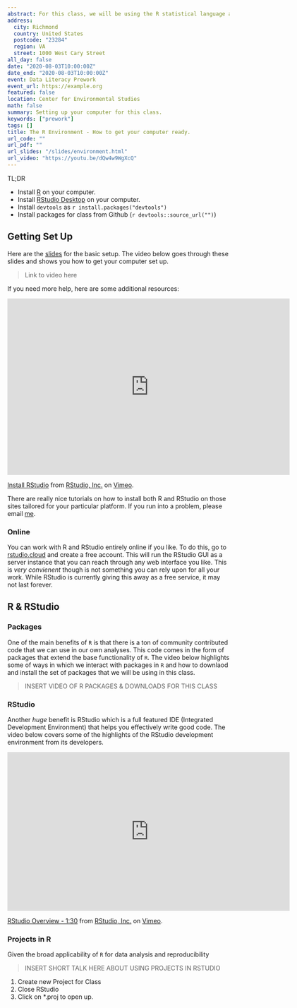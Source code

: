 ```yaml
---
abstract: For this class, we will be using the R statistical language as the main platform for visualization, analysis, and communication.  We will also be interacting with R through the RStudio Integrated Development Environment (IDE).  These 
address:
  city: Richmond
  country: United States
  postcode: "23284"
  region: VA
  street: 1000 West Cary Street
all_day: false
date: "2020-08-03T10:00:00Z"
date_end: "2020-08-03T10:00:00Z"
event: Data Literacy Prework
event_url: https://example.org
featured: false
location: Center for Environmental Studies
math: false
summary: Setting up your computer for this class.
keywords: ["prework"]
tags: []
title: The R Environment - How to get your computer ready.
url_code: ""
url_pdf: ""
url_slides: "/slides/environment.html"
url_video: "https://youtu.be/dQw4w9WgXcQ"
---
```



TL;DR

- Install [R](https://cran.r-project.org) on your computer.
- Install [RStudio Desktop](https://rstudio.com) on your computer.
- Install `devtools` as `r install.packages("devtools")`
- Install packages for class from Github (`r devtools::source_url("")`)



## Getting Set Up

Here are the [slides](/slides/environment.html) for the basic setup.  The video below goes through these slides and shows you how to get your computer set up.

> Link to video here


If you need more help, here are some additional resources:


<iframe src="https://player.vimeo.com/video/203516968?color=428bca" width="640" height="400" frameborder="0" allow="autoplay; fullscreen" allowfullscreen></iframe>
<p><a href="https://vimeo.com/203516968">Install RStudio</a> from <a href="https://vimeo.com/rstudioinc">RStudio, Inc.</a> on <a href="https://vimeo.com">Vimeo</a>.</p>


There are really nice tutorials on how to install both R and RStudio on those sites tailored for your particular platform.  If you run into a problem, please email [me](mailto:rjdyer@vcu.edu&subject=Install-Problem).


### Online

You can work with R and RStudio entirely online if you like.  To do this, go to [rstudio.cloud](https://rstudio.cloud) and create a free account.  This will run the RStudio GUI as a server instance that you can reach through any web interface you like.  This is *very convienent* though is not something you can rely upon for all your work.  While RStudio is currently giving this away as a free service, it may not last forever. 

## R & RStudio 



### Packages

One of the main benefits of `R` is that there is a ton of community contributed code that we can use in our own analyses.  This code comes in the form of packages that extend the base functionality of `R`.  The video below highlights some of ways in which we interact with packages in `R` and how to downlaod and install the set of packages that we will be using in this class.


> INSERT VIDEO OF R PACKAGES & DOWNLOADS FOR THIS CLASS  


### RStudio 


Another *huge* benefit is RStudio which is a full featured IDE (Integrated Development Environment) that helps you effectively write good code.  The video below covers some of the highlights of the RStudio development environment from its developers.


<iframe src="https://player.vimeo.com/video/97166163?color=428bca" width="640" height="360" frameborder="0" allow="autoplay; fullscreen" allowfullscreen></iframe>
<p><a href="https://vimeo.com/97166163">RStudio Overview - 1:30</a> from <a href="https://vimeo.com/rstudioinc">RStudio, Inc.</a> on <a href="https://vimeo.com">Vimeo</a>.</p>



### Projects in R

Given the broad applicability of `R` for data analysis and reproducibility 

> INSERT SHORT TALK HERE ABOUT USING PROJECTS IN RSTUDIO





1. Create new Project for Class
2. Close RStudio
3. Click on *.proj to open up.